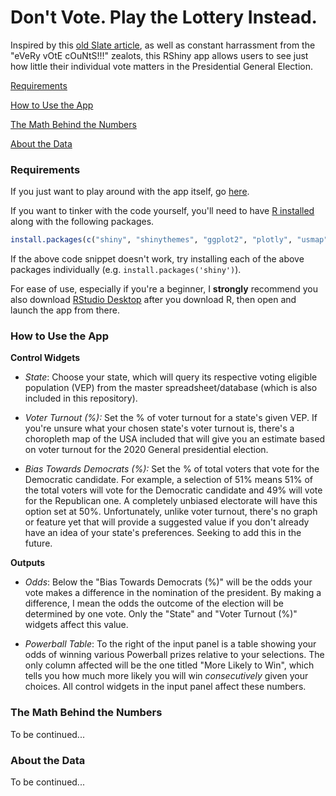 # Don't Vote. Play the Lottery Instead.

Inspired by this [old Slate article](https://slate.com/culture/2004/09/don-t-vote-play-the-lottery-instead.html), as well as constant harrassment from the "eVeRy vOtE cOuNtS!!!" zealots, this RShiny app allows users to see just how little their individual vote matters in the Presidential General Election.

[Requirements](#requirements)

[How to Use the App](#instructions)

[The Math Behind the Numbers](#math)

[About the Data](#data)

<a name="requirements"></a>

### Requirements

If you just want to play around with the app itself, go [here](http://econundrums-rshiny.com/shiny/voting/shiny_app/).

If you want to tinker with the code yourself, you'll need to have [R installed](https://www.r-project.org/) along with the following packages.

```r
install.packages(c("shiny", "shinythemes", "ggplot2", "plotly", "usmap", "dplyr", "readxl"))
```
If the above code snippet doesn't work, try installing each of the above packages individually (e.g. `install.packages('shiny')`).

For ease of use, especially if you're a beginner, I <b>strongly</b> recommend you also download [RStudio Desktop](https://rstudio.com/products/rstudio/download/) after you download R, then open and launch the app from there.

<a name="instructions"></a>

### How to Use the App

<b>Control Widgets</b>

* <i>State</i>: Choose your state, which will query its respective voting eligible population (VEP) from the master spreadsheet/database (which is also included in this repository).   

* <i>Voter Turnout (%):</i> Set the % of voter turnout for a state's given VEP. If you're unsure what your chosen state's voter turnout is, there's a choropleth map of the USA included that will give you an estimate based on voter turnout for the 2020 General presidential election.

* <i> Bias Towards Democrats (%):</i> Set the % of total voters that vote for the Democratic candidate. For example, a selection of 51% means 51% of the total voters will vote for the Democratic candidate and 49% will vote for the Republican one. A completely unbiased electorate will have this option set at 50%. Unfortunately, unlike voter turnout, there's no graph or feature yet that will provide a suggested value if you don't already have an idea of your state's preferences. Seeking to add this in the future. 

<b>Outputs</b>

* <i>Odds</i>: Below the "Bias Towards Democrats (%)" will be the odds your vote makes a difference in the nomination of the president. By making a difference, I mean the odds the outcome of the election will be determined by one vote. Only the "State" and "Voter Turnout (%)" widgets affect this value.

* <i>Powerball Table</i>: To the right of the input panel is a table showing your odds of winning various Powerball prizes relative to your selections. The only column affected will be the one titled "More Likely to Win", which tells you how much more likely you will win <i>consecutively</i> given your choices. All control widgets in the input panel affect these numbers.

<a name="math"></a>

### The Math Behind the Numbers

To be continued...

<a name="data"></a>

### About the Data

To be continued...
